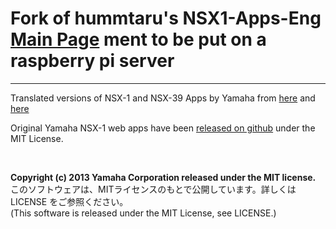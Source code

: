 # Fork of hummtaru's NSX1-Apps-Eng [Main Page](https://hummtaro.github.io/NSX1-Apps-Eng/) ment to be put on a raspberry pi server

 * * *

Translated versions of NSX-1 and NSX-39 Apps by Yamaha from [here](http://yamaha-webmusic.github.io/nsx1-apps/manual/) and [here](http://otonanokagaku.net/nsx39/app.html)

Original Yamaha NSX-1 web apps have been [released on github](https://github.com/yamaha-webmusic/nsx1-apps) under the MIT License.

&nbsp;

**Copyright (c) 2013 Yamaha Corporation released under the MIT license.**  
このソフトウェアは、MITライセンスのもとで公開しています。詳しくは LICENSE をご参照ください。  
(This software is released under the MIT License, see LICENSE.)
